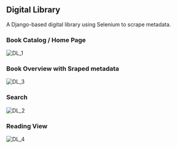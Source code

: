 ## Digital Library
A Django-based digital library using Selenium to scrape metadata.

### Book Catalog / Home Page
![DL_1](https://github.com/user-attachments/assets/0449af79-f5cc-4387-a3b4-bb6f354c2fb9)

### Book Overview with Sraped metadata
![DL_3](https://github.com/user-attachments/assets/4fe080b0-21e1-4617-97f4-e2dc12beac76)

### Search
![DL_2](https://github.com/user-attachments/assets/f4e321d3-bdfb-45ff-800e-b1b2646e11af)

### Reading View
![DL_4](https://github.com/user-attachments/assets/5f8340f5-a06b-472a-a7d5-5a3d0cb03848)


